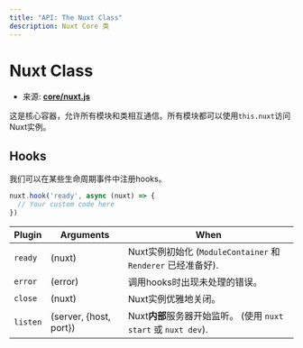 ```yaml
---
title: "API: The Nuxt Class"
description: Nuxt Core 类
---
```


# Nuxt Class

- 来源: **[core/nuxt.js](https://github.com/nuxt/nuxt.js/blob/dev/packages/core/src/nuxt.js)**

这是核心容器，允许所有模块和类相互通信。所有模块都可以使用`this.nuxt`访问Nuxt实例。

## Hooks

我们可以在某些生命周期事件中注册hooks。

```js
nuxt.hook('ready', async (nuxt) => {
  // Your custom code here
})
```

Plugin   | Arguments              | When
---------|------------------------|------------------------------------------------------------------------------
`ready`  | (nuxt)                 | Nuxt实例初始化 (`ModuleContainer` 和 `Renderer` 已经准备好).
`error`  | (error)                | 调用hooks时出现未处理的错误。
`close`  | (nuxt)                 | Nuxt实例优雅地关闭。
`listen` | (server, {host, port}) | Nuxt**内部**服务器开始监听。 (使用 `nuxt start` 或 `nuxt dev`).
